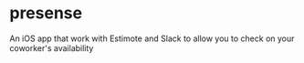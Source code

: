 # presense

An iOS app that work with Estimote and Slack to allow you to check on your coworker's availability

